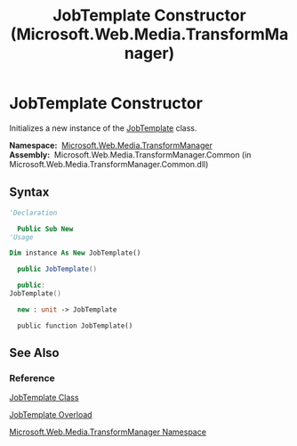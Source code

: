 ﻿---
title: JobTemplate Constructor  (Microsoft.Web.Media.TransformManager)
TOCTitle: JobTemplate Constructor
ms:assetid: M:Microsoft.Web.Media.TransformManager.JobTemplate.#ctor
ms:mtpsurl: https://msdn.microsoft.com/en-us/library/microsoft.web.media.transformmanager.jobtemplate.jobtemplate(v=VS.90)
ms:contentKeyID: 35520594
ms.date: 06/14/2012
mtps_version: v=VS.90
dev_langs:
- vb
- csharp
- cpp
- fsharp
- jscript
api_location:
- Microsoft.Web.Media.TransformManager.Common.dll
api_name:
- Microsoft.Web.Media.TransformManager.JobTemplate..ctor
api_type:
- Managed
topic_type:
- apiref
- kbSyntax
product_family_name: VS
ROBOTS: INDEX,FOLLOW
---

# JobTemplate Constructor

Initializes a new instance of the [JobTemplate](jobtemplate-class-microsoft-web-media-transformmanager.md) class.

**Namespace:**  [Microsoft.Web.Media.TransformManager](microsoft-web-media-transformmanager-namespace.md)  
**Assembly:**  Microsoft.Web.Media.TransformManager.Common (in Microsoft.Web.Media.TransformManager.Common.dll)

## Syntax

```vb
'Declaration

  Public Sub New
'Usage

Dim instance As New JobTemplate()
```

```csharp
  public JobTemplate()
```

```cpp
  public:
JobTemplate()
```

``` fsharp
  new : unit -> JobTemplate
```

```jscript
  public function JobTemplate()
```

## See Also

### Reference

[JobTemplate Class](jobtemplate-class-microsoft-web-media-transformmanager.md)

[JobTemplate Overload](jobtemplate-constructor-microsoft-web-media-transformmanager.md)

[Microsoft.Web.Media.TransformManager Namespace](microsoft-web-media-transformmanager-namespace.md)

